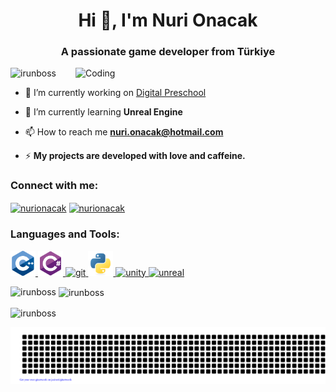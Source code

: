<h1 align="center">Hi 👋, I'm Nuri Onacak</h1>
<h3 align="center">A passionate game developer from Türkiye</h3>
<img align="right" alt="Coding" width="400" src="https://media2.giphy.com/media/v1.Y2lkPTc5MGI3NjExMHhkYTN5cGlpMHVzNnE5NTBwNTBjZGI5NzQ2cGhzdHc5cjhld3ppaCZlcD12MV9pbnRlcm5hbF9naWZfYnlfaWQmY3Q9Zw/2IudUHdI075HL02Pkk/giphy.gif">

<p align="left"> <img src="https://komarev.com/ghpvc/?username=irunboss&label=Profile%20views&color=0e75b6&style=flat" alt="irunboss" /> </p>

- 🔭 I’m currently working on [Digital Preschool](https://www.digitalpreschools.com/)

- 🌱 I’m currently learning **Unreal Engine**

- 📫 How to reach me **nuri.onacak@hotmail.com**

- ⚡ **My projects are developed with love and caffeine.**

<h3 align="left">Connect with me:</h3>
<p align="left">
<a href="https://twitter.com/nurionacak" target="blank"><img align="center" src="https://raw.githubusercontent.com/rahuldkjain/github-profile-readme-generator/master/src/images/icons/Social/twitter.svg" alt="nurionacak" height="30" width="40" /></a>
<a href="https://linkedin.com/in/nurionacak" target="blank"><img align="center" src="https://raw.githubusercontent.com/rahuldkjain/github-profile-readme-generator/master/src/images/icons/Social/linked-in-alt.svg" alt="nurionacak" height="30" width="40" /></a>
</p>

<h3 align="left">Languages and Tools:</h3>
<p align="left"> <a href="https://www.w3schools.com/cpp/" target="_blank" rel="noreferrer"> <img src="https://raw.githubusercontent.com/devicons/devicon/master/icons/cplusplus/cplusplus-original.svg" alt="cplusplus" width="40" height="40"/> </a> <a href="https://www.w3schools.com/cs/" target="_blank" rel="noreferrer"> <img src="https://raw.githubusercontent.com/devicons/devicon/master/icons/csharp/csharp-original.svg" alt="csharp" width="40" height="40"/> </a> <a href="https://git-scm.com/" target="_blank" rel="noreferrer"> <img src="https://www.vectorlogo.zone/logos/git-scm/git-scm-icon.svg" alt="git" width="40" height="40"/> </a> <a href="https://www.python.org" target="_blank" rel="noreferrer"> <img src="https://raw.githubusercontent.com/devicons/devicon/master/icons/python/python-original.svg" alt="python" width="40" height="40"/> </a> <a href="https://unity.com/" target="_blank" rel="noreferrer"> <img src="https://www.vectorlogo.zone/logos/unity3d/unity3d-icon.svg" alt="unity" width="40" height="40"/> </a> <a href="https://unrealengine.com/" target="_blank" rel="noreferrer"> <img src="https://raw.githubusercontent.com/kenangundogan/fontisto/036b7eca71aab1bef8e6a0518f7329f13ed62f6b/icons/svg/brand/unreal-engine.svg" alt="unreal" width="40" height="40"/> </a> </p>

<p><img align="left" src="https://github-readme-stats.vercel.app/api/top-langs?username=irunboss&show_icons=true&theme=dark&locale=en&layout=compact" alt="irunboss" /></p>

<p>&nbsp;<img align="center" src="https://github-readme-stats.vercel.app/api?username=irunboss&show_icons=true&theme=dark&locale=en" alt="irunboss" /></p>

<p><img align="center" src="https://github-readme-streak-stats.herokuapp.com/?user=irunboss&theme=dark" alt="irunboss" /></p>

![gitartwork](gitartwork.svg)
